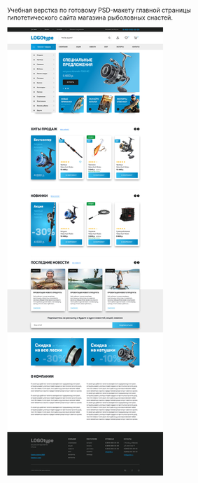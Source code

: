 Учебная верстка по готовому PSD-макету главной страницы гипотетического сайта магазина рыболовных снастей.

![Скриншот](screenshot.jpg)
